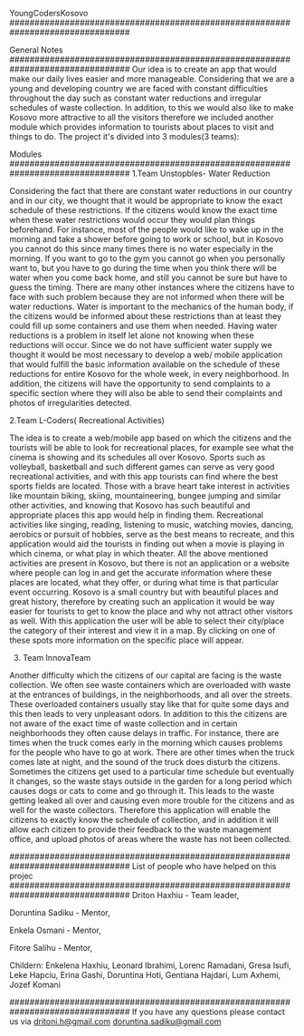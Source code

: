 YoungCodersKosovo
################################################################################


General Notes 
################################################################################ 
Our idea is to create an app that would make our daily lives easier and more manageable. 
Considering that we are a young and developing country we are faced with constant 
difficulties throughout the day such as constant water reductions and irregular 
schedules of waste collection. In addition, to this we would also like to make Kosovo 
more attractive to all the visitors therefore we included another module which provides 
information to tourists about places to visit and things to do.
The project it's divided into 3 modules(3 teams): 

Modules 
################################################################################ 
1.Team Unstopbles- Water Reduction 

Considering the fact that there are constant water reductions in our country and in our city, 
we thought that it would be appropriate to know the exact schedule of these restrictions. 
If the citizens would know the exact time when these water restrictions would occur they 
would plan things beforehand. 
For instance, most of the people would like to wake up in the morning and take a shower 
before going to work or school, but in Kosovo you cannot do this since many times there 
is no water especially in the morning. If you want to go to the gym you cannot go when 
you personally want to, but you have to go during the time when you think there will be 
water when you come back home, and still you cannot be sure but have to guess the timing. 
There are many other instances where the citizens have to face with such problem because 
they are not informed when there will be water reductions. 
Water is important to the mechanics of the human body, if the citizens would be informed 
about these restrictions than at least they could fill up some containers and use them when 
needed. Having water reductions is a problem in itself let alone not knowing when these reductions will occur. 
Since we do not have sufficient water supply we thought it would be most necessary to 
develop a web/ mobile application that would fulfill the basic information available on 
the schedule of these reductions for entire Kosovo for the whole week, in every neighborhood. 
In addition, the citizens will have the opportunity to send complaints to a specific section 
where they will also be able to send their complaints and photos of irregularities detected. 


2.Team L-Coders( Recreational Activities)

The idea is to create a web/mobile app based on which the citizens and the tourists will be able to 
look for recreational places, for example see what the cinema is showing and its schedules all over Kosovo. 
Sports such as volleyball, basketball and such different games can serve as very good recreational 
activities, and with this app tourists can find where the best sports fields are located. 
Those with a brave heart take interest in activities like mountain biking, skiing, mountaineering, 
bungee jumping and similar other activities, and knowing that Kosovo has such beautiful and appropriate 
places this app would help in finding them. 
Recreational activities like singing, reading, listening to music, watching movies, dancing, aerobics or 
pursuit of hobbies, serve as the best means to recreate, and this application would aid the tourists in 
finding out when a movie is playing in which cinema, or what play in which theater.
All the above mentioned activities are present in Kosovo, but there is not an application or a website 
where people can log in and get the accurate information where these places are located, what they offer, 
or during what time is that particular event occurring. Kosovo is a small country but with beautiful 
places and great history, therefore by creating such an application it would be way easier for tourists 
to get to know the place and why not attract other visitors as well.
With this application the user will be able to select their city/place the category of their interest 
and view it in a map. By clicking on one of these spots more information on the specific place will appear. 

3. Team InnovaTeam

Another difficulty which the citizens of our capital are facing is the waste collection. We often see waste 
containers which are overloaded with waste at the entrances of buildings, in the neighborhoods, and 
all over the streets. These overloaded containers usually stay like that for quite some days and this 
then leads to very unpleasant odors. 
In addition to this the citizens are not aware of the exact time of waste collection and in certain 
neighborhoods they often cause delays in traffic. For instance, there are times when the truck comes 
early in the morning which causes problems for the people who have to go at work. There are other times 
when the truck comes late at night, and the sound of the truck does disturb the citizens. 
Sometimes the citizens get used to a particular time schedule but eventually it changes, so the waste 
stays outside in the garden for a long period which causes dogs or cats to come and go through it. 
This leads to the waste getting leaked all over and causing even more trouble for the citizens and 
as well for the waste collectors. 
Therefore this application will enable the citizens to exactly know the schedule of collection, and 
in addition it will allow each citizen to provide their feedback to the waste management office, 
and upload photos of areas where the waste has not been collected.

################################################################################ 
List of people who have helped on this projec
################################################################################ 
Driton Haxhiu - Team leader,

Doruntina Sadiku - Mentor,

Enkela Osmani - Mentor,

Fitore Salihu - Mentor,


Childern:
Enkelena Haxhiu, 
Leonard Ibrahimi, 
Lorenc Ramadani,
Gresa Isufi, 
Leke Hapciu, 
Erina Gashi, 
Doruntina Hoti, 
Gentiana Hajdari, 
Lum Axhemi, 
Jozef Komani



################################################################################ 
If you have any questions please contact us via 
dritoni.h@gmail.com
doruntina.sadiku@gmail.com
